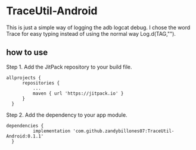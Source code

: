 # TraceUtil-Android
This is just a simple way of logging the adb logcat debug. I chose the word Trace for easy typing instead of using the normal way Log.d(TAG,"").


## how to use

Step 1. 
Add the JitPack repository to your build file.
  ```
  allprojects {
		repositories {
			...
			maven { url 'https://jitpack.io' }
		}
	}
  ```
  
Step 2. 
Add the dependency to your app module.
  ```
  dependencies {
	        implementation 'com.github.zandybillones07:TraceUtil-Android:0.1.1'
	}
  ```
  
